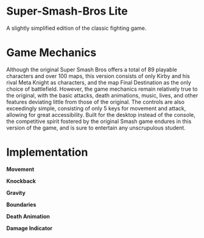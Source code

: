 # Super-Smash-Bros Lite
A slightly simplified edition of the classic fighting game. 

# Game Mechanics
Although the original Super Smash Bros offers a total of 89 playable characters and over 100 maps, this version consists of only Kirby and his rival Meta Knight as characters, and the map Final Destination as the only choice of battlefield. However, the game mechanics remain relatively true to the original, with the basic attacks, death animations, music, lives, and other features deviating little from those of the original. The controls are also exceedingly simple, consisting of only 5 keys for movement and attack, allowing for great accessibility. Built for the desktop instead of the console, the competitive spirit fostered by the original Smash game endures in this version of the game, and is sure to entertain any unscrupulous student. 

# Implementation
**Movement** 

**Knockback**

**Gravity**

**Boundaries**

**Death Animation**

**Damage Indicator**
